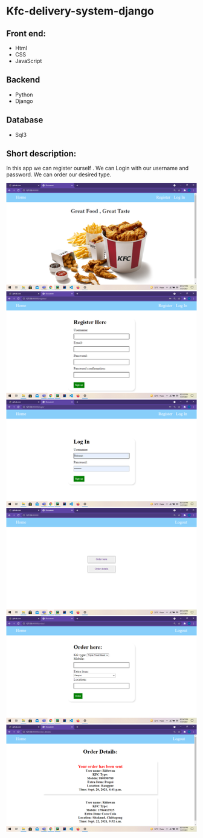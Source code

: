 # Kfc-delivery-system-django

## Front end:
* Html
* CSS
* JavaScript

## Backend

* Python
* Django

## Database

* Sql3

## Short description:

In this app we can register ourself . We can Login with our username and password. We can order our desired type. 


![](https://github.com/Ridowan-sajid/Kfc-delivery-system-django/blob/master/images/Screenshot%20(40).png)
![](https://github.com/Ridowan-sajid/Kfc-delivery-system-django/blob/master/images/Screenshot%20(41).png)
![](https://github.com/Ridowan-sajid/Kfc-delivery-system-django/blob/master/images/Screenshot%20(42).png)
![](https://github.com/Ridowan-sajid/Kfc-delivery-system-django/blob/master/images/Screenshot%20(43).png)
![](https://github.com/Ridowan-sajid/Kfc-delivery-system-django/blob/master/images/Screenshot%20(44).png)
![](https://github.com/Ridowan-sajid/Kfc-delivery-system-django/blob/master/images/Screenshot%20(45).png)
